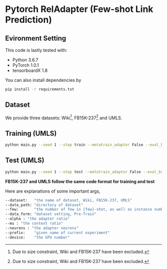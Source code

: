 # Pytorch RelAdapter (Few-shot Link Prediction)

## Evironment Setting
This code is lastly tested with:
* Python 3.6.7
* PyTorch 1.0.1
* tensorboardX 1.8

You can also install dependencies by
```bash
pip install -r requirements.txt
```

## Dataset
We provide three datasets: Wiki[^1], FB15K-237[^1] and UMLS.


## Training (UMLS)
```bash
python main.py --seed 1 --step train --metatrain_adaptor False --eval_by_rel False --prefix umlsone_1shot_pretrain --alpha 0.1 --mu 0.3 --neuron 50 --device 0
```

## Test (UMLS)
```bash
python main.py --seed 1 --step test --metatrain_adaptor False --eval_by_rel True --prefix umlsone_1shot_pretrain --alpha 0.1 --mu 0.3 --neuron 50 --device 0
```
**FB15K-237 and UMLS follow the same code format for training and test**

Here are explanations of some important args,

```bash
--dataset:   "the name of dataset, Wiki, FB15K-237, UMLS"
--data_path: "directory of dataset"
--few:       "the number of few in {few}-shot, as well as instance number in support set"
--data_form: "dataset setting, Pre-Train"
--alpha : "the adapter ratio"
--mu : "the context ratio"
--neurons : "the adapter neurons"
--prefix:    "given name of current experiment"
--device:    "the GPU number"
```
[^1]: Due to size constraint, Wiki and FB15K-237 have been excluded.
